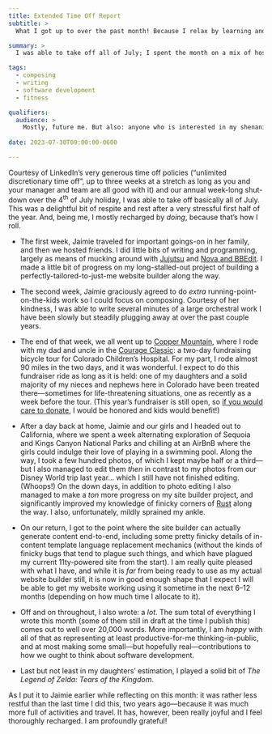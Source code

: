 ```yaml
---
title: Extended Time Off Report
subtitle: >
  What I got up to over the past month! Because I relax by learning and doing.

summary: >
  I was able to take off all of July; I spent the month on a mix of hospitality, learning, writing, programming, composing, traveling, and a tiny bit of Zelda. It was great!

tags:
  - composing
  - writing
  - software development
  - fitness

qualifiers:
  audience: >
    Mostly, future me. But also: anyone who is interested in my shenanigans.
    
date: 2023-07-30T09:00:00-0600

---
```


Courtesy of LinkedIn’s very generous time off policies (“unlimited discretionary time off”, up to three weeks at a stretch as long as you and your manager and team are all good with it) and our annual week-long shut-down over the 4<sup>th</sup> of July holiday, I was able to take off basically all of July. This was a delightful bit of respite and rest after a very stressful first half of the year. And, being me, I mostly recharged by *doing*, because that’s how I roll.

- The first week, Jaimie traveled for important goings-on in her family, and then we hosted friends. I did little bits of writing and programming, largely as means of mucking around with [Jujutsu][jj] and [Nova and BBEdit][editors]. I made a little bit of progress on my long-stalled-out project of building a perfectly-tailored-to-just-me website builder along the way.

- The second week, Jaimie graciously agreed to do *extra* running-point-on-the-kids work so I could focus on composing. Courtesy of her kindness, I was able to write several minutes of a large orchestral work I have been slowly but steadily plugging away at over the past couple years.

- The end of that week, we all went up to [Copper Mountain][cm], where I rode with my dad and uncle in the [Courage Classic][cc]: a two-day fundraising bicycle tour for Colorado Children’s Hospital. For my part, I rode almost 90 miles in the two days, and it was wonderful. I expect to do this fundraiser ride as long as it is held: one of my daughters and a solid majority of my nieces and nephews here in Colorado have been treated there—sometimes for life-threatening situations, one as recently as a week before the tour. (This year’s fundraiser is still open, so [if you would care to donate][cc-donate], I would be honored and kids would benefit!)

- After a day back at home, Jaimie and our girls and I headed out to California, where we spent a week alternating exploration of Sequoia and Kings Canyon National Parks and chilling at an AirBnB where the girls could indulge their love of playing in a swimming pool. Along the way, I took a few hundred photos, of which I kept maybe half or a third—but I also managed to edit them *then* in contrast to my photos from our Disney World trip last year… which I still have not finished editing. (Whoops!) On the down days, in addition to photo editing I also managed to make a *ton* more progress on my site builder project, and significantly improved my knowledge of finicky corners of [Rust][r] along the way. I also, unfortunately, mildly sprained my ankle.

- On our return, I got to the point where the site builder can actually generate content end-to-end, including some pretty finicky details of in-content template language replacement mechanics (without the kinds of finicky bugs that tend to plague such things, and which have plagued my current 11ty-powered site from the start). I am really quite pleased with what I have, and while it is *far* from being ready to use as my actual website builder still, it is now in good enough shape that I expect I will be able to get my website working using it sometime in the next 6–12 months (depending on how much time I allocate to it).

- Off and on throughout, I also wrote: a *lot*. The sum total of everything I wrote this month (some of them still in draft at the time I publish this) comes out to well over 20,000 words. More importantly, I am *happy* with all of that as representing at least productive-for-me thinking-in-public, and at most making some small—but hopefully real—contributions to how we ought to think about software development.

- Last but not least in my daughters’ estimation, I played a solid bit of <cite>The Legend of Zelda: Tears of the Kingdom</cite>.

As I put it to Jaimie earlier while reflecting on this month: it was rather less restful than the last time I did this, two years ago—because it was much more full of activities and travel. It has, however, been really joyful and I feel thoroughly recharged. I am profoundly grateful!

[jj]: https://v5.chriskrycho.com/journal/jj-init/
[editors]: https://v5.chriskrycho.com/journal/reflections-on-a-month-with-nova-and-bbedit/
[cm]: https://www.coppercolorado.com
[cc]: https://www.supportchildrenscolorado.org/courage-classic/about-the-courage-classic-bicycle-tour/
[cc-donate]: https://secure.childrenscoloradofoundation.org/site/TR/CourageClassic/General?px=1270725&pg=personal&fr_id=1870
[r]: https://www.rust-lang.org
